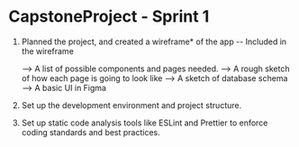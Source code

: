 # CapstoneProject - Sprint 1

1. Planned the project, and created a wireframe* of the app 
  -- Included in the wireframe

    --> A list of possible components and pages needed.
    --> A rough sketch of how each page is going to look like 
    --> A sketch of database schema
    --> A basic UI in Figma 

2. Set up the development environment and project structure.

3. Set up static code analysis tools like ESLint and Prettier to enforce coding standards and best practices. 
